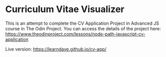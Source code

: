 # Curriculum Vitae Visualizer
This is an attempt to complete the CV Application Project in Advanced JS course in The Odin Project. You can access the details of the project here: https://www.theodinproject.com/lessons/node-path-javascript-cv-application

Live version: 
https://learndave.github.io/cv-app/